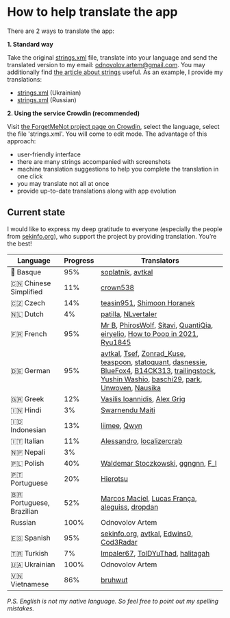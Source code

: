How to help translate the app
=============================

There are 2 ways to translate the app:

**1. Standard way**

Take the original [strings.xml](/app/src/main/res/values/strings.xml) file, translate into your language and send the translated version to my email: odnovolov.artem@gmail.com. You may additionally find [the article about strings](https://developer.android.com/guide/topics/resources/string-resource) useful. As an example, I provide my translations:
* [strings.xml](/app/src/main/res/values-uk/strings.xml) (Ukrainian)
* [strings.xml](/app/src/main/res/values-ru/strings.xml) (Russian)


**2. Using the service Crowdin (recommended)**

Visit [the ForgetMeNot project page on Crowdin](https://crowdin.com/project/forgetmenot), select the language, select the file 'strings.xml'. You will come to edit mode. The advantage of this approach:
* user-friendly interface
* there are many strings accompanied with screenshots
* machine translation suggestions to help you complete the translation in one click
* you may translate not all at once
* provide up-to-date translations along with app evolution

Current state
-------------

I would like to express my deep gratitude to everyone (especially the people from [sekinfo.org](https://www.sekinfo.org)), who support the project by providing translation. You’re the best!

Language | Progress | Translators
---------|----------|------------
🏴󠁥󠁳󠁰󠁶󠁿 Basque | 95% | [soplatnik](https://crowdin.com/profile/soplatnik), [avtkal](https://crowdin.com/profile/avtkal)
🇨🇳 Chinese Simplified | 11% | [crown538](https://crowdin.com/profile/crown538)
🇨🇿 Czech | 14% | [teasin951](https://crowdin.com/profile/teasin951), [Shimoon Horanek](https://crowdin.com/profile/shimonh)
🇳🇱 Dutch | 4% | [patilla](https://crowdin.com/profile/patilla), [NLvertaler](https://crowdin.com/profile/nlvertaler)
🇫🇷 French | 95% | [Mr B](https://crowdin.com/profile/mrb7), [PhirosWolf](https://crowdin.com/profile/phiroswolf), [Sitavi](https://crowdin.com/profile/sitavi), [QuantiQia](https://crowdin.com/profile/quantiqia), [eiryelio](https://crowdin.com/profile/eiryelio), [How to Poop in 2021](https://crowdin.com/profile/howtopoopin2021official), [Ryu1845](https://crowdin.com/profile/ryu1845)
🇩🇪 German | 95% | [avtkal](https://crowdin.com/profile/avtkal), [Tsef](https://crowdin.com/profile/tsef), [Zonrad_Kuse](https://crowdin.com/profile/zonrad_kuse), [teaspoon](https://crowdin.com/profile/teaspoon), [statoquant](https://crowdin.com/profile/statoquant), [dasnessie](https://crowdin.com/profile/dasnessie), [BlueFox4](https://crowdin.com/profile/bluefox4), [B14CK313](https://crowdin.com/profile/b14ck313), [trailingstock](https://crowdin.com/profile/trailingstock), [Yushin Washio](https://crowdin.com/profile/yuwash), [baschi29](https://crowdin.com/profile/baschi29), [park](https://crowdin.com/profile/thebugmenot), [Unwoven](https://crowdin.com/profile/unwovencrestless), [Nausika](https://crowdin.com/profile/nausika)
🇬🇷 Greek | 12% | [Vasilis Ioannidis](https://crowdin.com/profile/vioannidis), [Alex Grig](https://crowdin.com/profile/alexgrig198)
🇮🇳 Hindi | 3% | [Swarnendu Maiti](https://crowdin.com/profile/swarnendu)
🇮🇩 Indonesian | 13% | [liimee](https://crowdin.com/profile/liimee), [Qwyn](https://crowdin.com/profile/qwyn)
🇮🇹 Italian | 11% | [Alessandro](https://crowdin.com/profile/alephoto85), [localizercrab](https://crowdin.com/profile/localizercrab)
🇳🇵 Nepali | 3% | 
🇵🇱 Polish | 40% | [Waldemar Stoczkowski](https://crowdin.com/profile/waldist), [ggngnn](https://crowdin.com/profile/prubart), [F_I](https://crowdin.com/profile/f_i)
🇵🇹 Portuguese | 20% | [Hierotsu](https://crowdin.com/profile/hierotsu)
🇧🇷 Portuguese, Brazilian | 52% | [Marcos Maciel](https://crowdin.com/profile/marcos_maciel_lima), [Lucas França](https://crowdin.com/profile/lucasnomad5g), [aleguiss](https://crowdin.com/profile/aleguiss), [dropdan](https://crowdin.com/profile/dropdan)
Russian | 100% | Odnovolov Artem
🇪🇸 Spanish | 95% | [sekinfo.org](https://www.sekinfo.org), [avtkal](https://crowdin.com/profile/avtkal), [Edwins0](https://crowdin.com/profile/edwins0), [Cod3Radar](https://crowdin.com/profile/cod3radar)
🇹🇷 Turkish | 7% | [Impaler67](https://crowdin.com/profile/impaler67), [TolDYuThad](https://crowdin.com/profile/toldyuthad), [halitagah](https://crowdin.com/profile/halitagah)
🇺🇦 Ukrainian | 100% | Odnovolov Artem
🇻🇳 Vietnamese | 86% | [bruhwut](https://crowdin.com/profile/bruhwut)

*P.S. English is not my native language. So feel free to point out my spelling mistakes.*